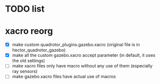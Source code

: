# TODO list

# xacro reorg

- [x] make custom quadrotor_plugins.gazebo.xacro (original file is in hector_quadrotor_gazebo)
- [x] make all the custom gazebo.xacro accept parameter (in default, it uses the old settings)
- [ ] make xacro files only have macro without any use of them (especially ray sensors)
- [ ] make gazebo.xacro files have actual use of macros
